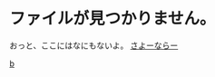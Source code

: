 # ファイルが見つかりません。
おっと、ここにはなにもないよ。
[さよーならー](./index.md)




[b](./weblog/2019/201901/20190121/20190121_WebP関連コマンド調査.md)